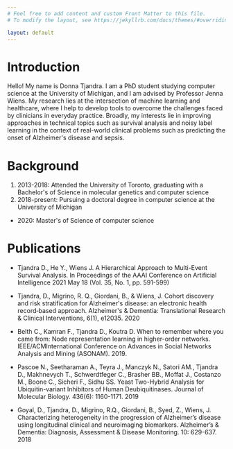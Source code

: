 ```yaml
---
# Feel free to add content and custom Front Matter to this file.
# To modify the layout, see https://jekyllrb.com/docs/themes/#overriding-theme-defaults

layout: default
---
```


# Introduction
Hello! My name is Donna Tjandra. I am a PhD student studying computer science at the University of Michigan, and I am advised by Professor Jenna Wiens. My research lies at the intersection of machine learning and healthcare, where I help to develop tools to overcome the challenges faced by clinicians in everyday practice. Broadly, my interests lie in improving approaches in technical topics such as survival analysis and noisy label learning in the context of real-world clinical problems such as predicting the onset of Alzheimer's disease and sepsis.

# Background
1. 2013-2018: Attended the University of Toronto, graduating with a Bachelor's of Science in molecular genetics and computer science
2. 2018-present: Pursuing a doctoral degree in computer science at the University of Michigan
  - 2020: Master's of Science of computer science 

# Publications 
- Tjandra D., He Y., Wiens J. A Hierarchical Approach to Multi-Event Survival Analysis. In Proceedings of the AAAI Conference on Artificial Intelligence 2021 May 18 (Vol. 35, No. 1, pp. 591-599)

- Tjandra, D.,  Migrino, R. Q., Giordani, B., & Wiens, J. Cohort discovery and risk stratification for Alzheimer's disease: an electronic health record‐based approach. Alzheimer's & Dementia: Translational Research & Clinical Interventions, 6(1), e12035. 2020

- Belth C., Kamran F., Tjandra D., Koutra D. When to remember where you came from: Node 	representation learning in higher-order networks. IEEE/ACMInternational Conference on Advances in Social Networks Analysis and Mining (ASONAM). 2019.

- Pascoe N., Seetharaman A., Teyra J., Manczyk N., Satori AM., Tjandra D., Makhnevych T., Schwerdtfeger C., Brasher BB., Moffat J., Costanzo M., Boone C., Sicheri F., Sidhu SS. Yeast Two-Hybrid Analysis for Ubiquitin-variant Inhibitors of Human Deubiquitinases. Journal of Molecular Biology. 436(6): 1160-1171. 2019

- Goyal, D., Tjandra, D., Migrino, R.Q., Giordani, B., Syed, Z., Wiens, J. Characterizing heterogeneity in the progression of Alzheimer’s disease using longitudinal clinical and neuroimaging biomarkers. Alzheimer’s & Dementia: Diagnosis, Assessment & Disease 	Monitoring. 10: 629-637. 2018
